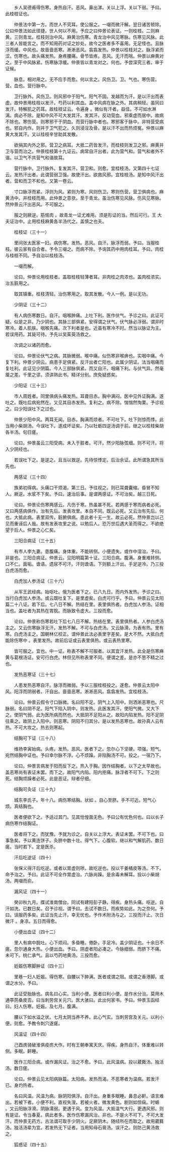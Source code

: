 <!-- { "loadSidebar": true } -->
　　乡人吴德甫得伤寒。身热自汗。恶风。鼻出涕。关以上浮。关以下弱。予曰。此桂枝证也。

　　仲景法中第一方。而世人不究耳。使公服之。一啜而微汗解。翌日诸苦顿除。公曰仲景法如此径捷。世人何以不用。予应之曰仲景论表证。一则桂枝。二则麻黄。三则青龙。桂枝则治中风。麻黄治伤寒。青龙治中风见寒脉。伤寒见风脉。此三者人皆能言之。而不知用药对证之妙处。故今之医者多不喜用。无足怪也。且脉浮而缓。中风也。故啬啬恶寒。淅淅恶风。翕翕发热。仲景以桂枝对之。脉浮紧而涩。伤寒也。故头痛发热。身疼腰痛。骨节皆疼。恶风。无汗而喘。仲景以麻黄对之。至于中风脉紧。伤寒脉浮缓。仲景皆以青龙对之。何也。予尝深究三者。审于证候。

　　脉息。相对用之。无不应手而愈。何以言之。风伤卫。卫。气也。寒伤营。营。血也。营行脉中。

　　卫行脉外。风伤卫。则风邪中于阳气。阳气不固。发越而为汗。是以汗出而表虚。故仲景用桂枝以发汗。芍药以利其血。盖中风病在脉之外。其病稍轻。虽同曰发汗。特解肌之药耳。故桂枝证云。令遍身 。微似有汗者。益佳。不可如水淋漓。病必不除。是知中风不可大发其汗。发其汗。反动营血。邪乘虚而居中。故病不除也。寒伤营。则寒邪干于阴血。而营行脉中者也。寒邪客于脉中。非特营受病也。邪自内作。则并于卫气犯之。久则浸淫及骨。是以汗不出而热烦冤。仲景以麻黄大发其汗。又以桂枝辛甘助其发散。

　　欲捐其内外之邪。营卫之病耳。大抵二药皆发汗。而桂枝则发卫之邪。麻黄并卫与营而治之。仲景桂枝第十九证云。病常自汗出者。此为营气和。营气和者外不谐。以卫气不共营气和谐故耳。

　　营行脉中。卫行脉外。复发其汗。营卫和。则愈。宜桂枝汤。又第四十七证云。发热汗出者。此谓营弱卫强。故使汗出。欲救风邪。宜桂枝汤。是知中风汗出者。营和而卫不和也。又第一卷云。

　　寸口脉浮而紧。浮则为风。紧则为寒。风则伤卫。寒则伤营。营卫俱病也。麻黄汤中。并桂枝而用。此仲景之意欤。至于青龙。虽治伤寒见风脉。伤风见寒脉。然仲景云汗出恶风。不可服之。

　　服之则厥逆。筋惕肉 。故青龙一证尤难用。须是形证的当。然后可行。王 大夫证治中。止用桂枝麻黄各半汤代之。盖慎之也夫。

　　桂枝证（三十一）

　　里间张太医家一妇。病伤寒。发热。恶风。自汗。脉浮而弱。予曰。当服桂枝。彼云家有自合者。予令三啜之。而病不除。予询其药中用肉桂耳。予曰。肉桂与桂枝不同。予自治以桂枝汤。

　　一啜而解。

　　论曰。仲景论用桂枝者。盖取桂枝轻薄者耳。非肉桂之肉浓也。盖肉桂浓实。治五脏用之。

　　取其镇重。桂枝清轻。治伤寒用之。取其发散。今人一例。是以无功。

　　少阴证（三十二）

　　有人病伤寒数日。自汗。咽喉肿痛。上吐下利。医作伏气。予诊之曰。此证可疑。似是之非。乃少阴也。其脉三部俱紧。安得谓之伏气。伏气脉必浮弱。谓非时寒冷。着人肌肤。咽喉先痛。次下利者是也。近虽有寒冷不时。然当以脉证为主。若误用药。其毙可待。予先以吴茱萸汤救之。

　　次调之以诸药而愈。

　　论曰。仲景论伏气之病。其脉微弱。喉中痛。似伤寒非喉痹也。实咽中痛。今复下利。仲景少阴云。病患手足俱紧。反汗出者亡阳也。此属少阴证。法当咽痛而复吐利。此证见少阴篇。今人三部脉俱紧。而又自汗。咽痛下利。与伏气异。然毫厘之差。千里之谬。须讲熟此书。精详分别。庶免疑惑矣。

　　少阳证（三十三）

　　市人周姓者。同里俱病头痛发热。耳聋目赤。胸中满闷。医中见外证胸满。遂吐之。既吐后病宛然在。又见其目赤发热。复利之。病不除。惴惴然恂栗。予诊视之。曰少阳误吐下之过也。

　　仲景少阳中风。两耳无闻。目赤。胸满而烦者。不可吐下。吐下则惊而悸。此当用小柴胡汤。今误吐下。遂成坏证矣。乃以牡蛎四逆汤调于前。继之以桂枝柴胡各半汤。旬日瘥。

　　论曰。仲景虽云三阳受病。未入于脏者。可汗。然少阳脉弦细。则不可汗。将入少阴经也。

　　若误吐下之。是逆之。且当以救逆。先待惊悸定。后治余证。此所谓急其所当先也。

　　两感证（三十四）

　　族弟初得病。头痛口干烦渴。第三日。予往视之。则已耳聋囊缩。昏冒不知人。厥逆。水浆不下矣。予曰。速治后事。是谓两感证。不可治矣。越三日死。

　　论曰。仲景论伤寒两感云。凡伤于寒。热虽甚不死。若两感于寒而病者必死。又曰两感病俱作。治有先后。发表攻里。本自不同。既云必死。又云治有先后。何也。大抵此病。表里双传。脏腑俱病。患此者十无一生。故云必死。然仲景岂以己见而重诬后人哉。故有发表攻里之说。以勉后人。恐万世后遇大圣而得之。不欲绝望于后人。仲景之心仁矣。

　　三阳合病证（三十五）

　　有市人李九妻。患腹痛。身体重。不能转侧。小便遗失。或作中湿治。予曰。非是也。三阳合病证。仲景云。见阳明篇第十证。三阳合病。腹满。身重难转侧。口不仁。面垢。谵语。遗尿不可汗。汗则谵语。下则额上汗出。手足逆冷。乃三投白虎汤而愈。

　　白虎加人参汤证（三十六）

　　从军王武经病。始呕吐。俄为医者下之。已八九日。而内外发热。予诊之曰。当行白虎加人参汤。或云既吐复下。是里虚矣。白虎可行乎。予曰。仲景云见太阳篇二十八证。若下后。七八日不解。热结在里。表里俱热者。白虎加人参汤。证相当也。盖吐者为其热在胃脘。而脉致令虚大。三投而愈。

　　论曰。仲景称伤寒若吐下后七八日不解。热结在里。表里俱热者。人参白虎汤主之。又云伤寒脉浮无汗。发热不解。不可与白虎汤。又云脉滑。为表有热。里有寒。白虎汤主之。国朝林亿校正。谓仲景此法必表里字差矣。是大不然。大抵白虎能除伤寒中 。表里发热。故前后证或云表里俱热。或云表热里寒。

　　皆可服之。宜也。中一证。称表不解不可服者。以其宜汗发热。此全是伤寒麻黄与葛根汤证。安可行白虎。林但见所称表里不同。便谓之差。是亦不思不精之过也。

　　发热恶寒证（三十七）

　　人患发热恶寒自汗。脉浮而微弱。予以三服桂枝投之。遂愈。仲景云太阳中风。阳浮而阴弱者。汗自出。啬啬恶寒。淅淅恶风。翕翕发热。宜桂枝汤。

　　论曰。仲景云假令寸口脉微。名曰阳不足。阴气上入阳中。则洒淅恶寒也。尺脉弱。名曰阴不足。阳气下陷入阴中。则发热。此医发其汗。使阳气微。又大下之。使阴气弱。此为医所病而然也。大抵阴不足阳从之。故阳内陷发热。阳不足阴往乘之。故阴上入阳中。则恶寒。阴阳不归其分。是以发热恶寒也。故孙真人云有热。不可大攻之。热去则寒起。

　　结胸可下证（三十八）

　　维扬李寅始病。头疼。发热。恶风。医者下之。忽尔心下坚硬。项强。短气。宛然结胸中证也。予曰幸尔脉不浮。心不烦躁。非陷胸汤不可。投之。一宿乃下。

　　论曰。仲景言病发于阳而反下之。热入于胸。因作结胸者。以下之太早故也。盖恶寒尚有表证未罢。而下之。故阳气内陷。阳内拒痛。脉浮者不可下。下之则死。结胸烦躁者必死。此是恶证。辩者仔细。

　　结胸可灸证（三十九）

　　城东李氏子。年十八。病伤寒结胸。状如 。自心至脐。手不可近。短气心烦。真结胸也。

　　医者便欲下之。予适过其门。见其怆惶面无色。予曰公有忧色何也。曰以长子病伤寒作结胸证。

　　医者将下之。而犹豫。予就为诊之。自关以上浮大。表证未罢。不可下也。曰事急矣。予以黄连饼子。灸脐中数十壮。得气下。心腹软。继以和气解肌药。数日瘥。当时若下。定是医杀。

　　汗后吃逆证（四十）

　　张保义得汗后吃逆。或者以胃虚则哕。故吃逆也。投以干姜橘皮等汤。不下。命予治之。予曰。此证不可全作胃虚治。六脉尚躁。是余毒未解耳。投以小柴胡汤。两啜而俞。

　　漏风证（四十一）

　　癸卯秋九月。牒试淮南僧台。同试有建阳彭子静。得疾。身热头痛。呕逆。自汗如洗。已数日矣。召予诊视。谓予曰。去试不数日。而疾势如此。为之奈何。予曰。误服药多矣。此证当先止汗。幸无忧也。予作术附汤与之。三投而汗止。次日微汗 。身凉。五日而得愈。

　　小便出血证（四十二）

　　里人有病中脘吐。心下烦闷。多昏睡。倦卧。手足冷。盖少阴证也。十余日不瘥。忽尔通身大热。小便出血。予曰。阴虚者阳必凑之。今脉细弱。而脐下不痛。未可下。桃仁承气。且以芍药地黄汤。三投而愈。

　　妊娠伤寒脚肿证（四十三）

　　里巷一妇人妊娠。得伤寒。自腰以下肿满。医者或谓之阻。或谓之香港脚。或谓之水分。予曰。

　　此证受胎脉也。病名曰心实。当利小便。医者曰利小便。是作水分治。莫用木通葶苈桑皮否。曰当刺劳宫关元穴。医大骇曰。此出何家书。予曰。仲景玉函经曰。妇人伤寒。妊娠。及七月。腹满。

　　腰以下如水溢之状。七月太阴当养不养。此心气实。当刺劳宫及关元。以利小便。则愈。予教令刺穴遂瘥。

　　风温证（四十四）

　　己酉虏骑破淮俱疫疠大作。时有王朝奉寓天庆。得疾。身热自汗。体重难以转侧。多眠。鼾睡。

　　医作三阳合病。或作漏风证。治之不愈。予曰。此风温病。投以葳蕤汤。独活汤。数日瘥。

　　论曰。仲景云见太阳病脉篇。太阳病。发热而渴。不恶寒者为温病。若发汗已。身灼热者。

　　名曰风温。风温为病。脉阴阳俱浮。自汗出。身重多眠睡。鼻息必鼾。语言难出。若被下者。小便不利。直视失溲。若被火者。微发黄色。剧则如惊痫。时螈 。又云阳脉浮滑。阴脉濡弱。更遇于风。变为风温。大抵温气大行。更遇风邪。则有是证。令当春夏。病此者多。医作伤寒漏风治。非也。不是火不可下。不可大发汗。而仲景无药方。古法谓可取手少阴火。足厥阴木。随经所在而取之。故用葳蕤汤。独活汤辈为宜。若发热无下证者。当用知母石膏汤。误汗之。则防己黄汤救之。

　　狐惑证（四十五）


